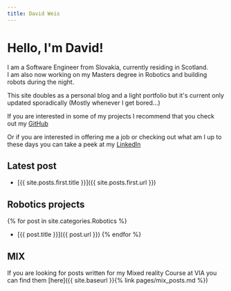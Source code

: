 ```yaml
---
title: David Weis
---
```


# Hello, I'm David!

I am a Software Engineer from Slovakia, currently residing in Scotland.  
I am also now working on my Masters degree in Robotics and building robots during the night.  

This site doubles as a personal blog and a light portfolio but it's current only updated sporadically (Mostly whenever I get bored...)  

If you are interested in some of my projects I recommend that you check out my [GitHub](https://github.com/dmweis)  

Or if you are interested in offering me a job or checking out what am I up to these days you can take a peek at my [LinkedIn](https://www.linkedin.com/in/david-michael-weis/)

## Latest post

- [{{ site.posts.first.title }}]({{ site.posts.first.url }})

## Robotics projects

{% for post in site.categories.Robotics %}
- [{{ post.title }}]({{ post.url }})
{% endfor %}

## MIX

If you are looking for posts written for my Mixed reality Course at VIA you can find them [here]({{ site.baseurl }}{% link pages/mix_posts.md %})
